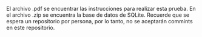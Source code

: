 El archivo .pdf se encuentrar las instrucciones para realizar esta prueba. En el archivo .zip se encuentra la base de datos de SQLite. Recuerde que se espera un repositorio por persona, por lo tanto, no se aceptarán commints en este repositorio. 
